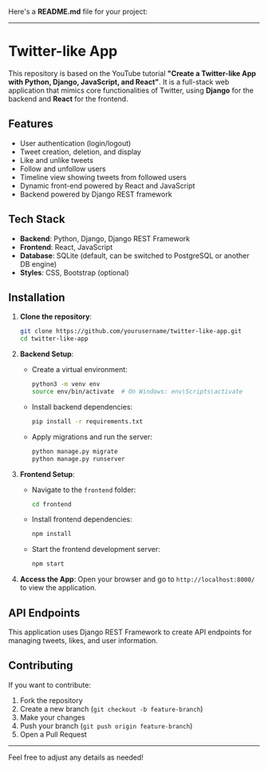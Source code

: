 Here's a **README.md** file for your project:

---

# Twitter-like App

This repository is based on the YouTube tutorial **"Create a Twitter-like App with Python, Django, JavaScript, and React"**. It is a full-stack web application that mimics core functionalities of Twitter, using **Django** for the backend and **React** for the frontend.

## Features

- User authentication (login/logout)
- Tweet creation, deletion, and display
- Like and unlike tweets
- Follow and unfollow users
- Timeline view showing tweets from followed users
- Dynamic front-end powered by React and JavaScript
- Backend powered by Django REST framework

## Tech Stack

- **Backend**: Python, Django, Django REST Framework
- **Frontend**: React, JavaScript
- **Database**: SQLite (default, can be switched to PostgreSQL or another DB engine)
- **Styles**: CSS, Bootstrap (optional)

## Installation

1. **Clone the repository**:
   ```bash
   git clone https://github.com/yourusername/twitter-like-app.git
   cd twitter-like-app
   ```

2. **Backend Setup**:
   - Create a virtual environment:
     ```bash
     python3 -m venv env
     source env/bin/activate  # On Windows: env\Scripts\activate
     ```
   - Install backend dependencies:
     ```bash
     pip install -r requirements.txt
     ```
   - Apply migrations and run the server:
     ```bash
     python manage.py migrate
     python manage.py runserver
     ```

3. **Frontend Setup**:
   - Navigate to the `frontend` folder:
     ```bash
     cd frontend
     ```
   - Install frontend dependencies:
     ```bash
     npm install
     ```
   - Start the frontend development server:
     ```bash
     npm start
     ```

4. **Access the App**:
   Open your browser and go to `http://localhost:8000/` to view the application.

## API Endpoints

This application uses Django REST Framework to create API endpoints for managing tweets, likes, and user information.


## Contributing

If you want to contribute:
1. Fork the repository
2. Create a new branch (`git checkout -b feature-branch`)
3. Make your changes
4. Push your branch (`git push origin feature-branch`)
5. Open a Pull Request


---

Feel free to adjust any details as needed!
